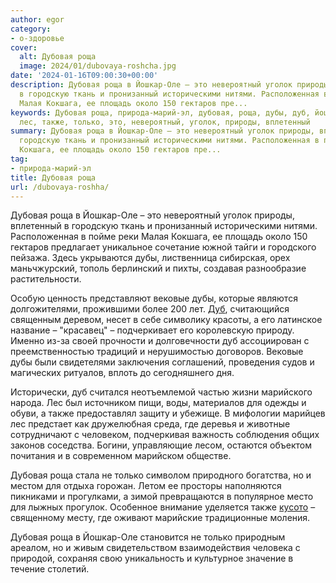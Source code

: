 ```yaml
---
author: egor
category:
- о-здоровье
cover:
  alt: Дубовая роща
  image: 2024/01/dubovaya-roshcha.jpg
date: '2024-01-16T09:00:30+00:00'
description: Дубовая роща в Йошкар-Оле – это невероятный уголок природы, вплетенный
  в городскую ткань и пронизанный историческими нитями. Расположенная в пойме реки
  Малая Кокшага, ее площадь около 150 гектаров пре...
keywords: Дубовая роща, природа-марий-эл, дубовая, роща, дубы, дуб, йошкар, оле, вековые,
  лес, также, только, это, невероятный, уголок, природы, вплетенный
summary: Дубовая роща в Йошкар-Оле – это невероятный уголок природы, вплетенный в
  городскую ткань и пронизанный историческими нитями. Расположенная в пойме реки Малая
  Кокшага, ее площадь около 150 гектаров пре...
tag:
- природа-марий-эл
title: Дубовая роща
url: /dubovaya-roshha/
---
```


Дубовая роща в Йошкар-Оле – это невероятный уголок природы, вплетенный в городскую ткань и пронизанный историческими нитями. Расположенная в пойме реки Малая Кокшага, ее площадь около 150 гектаров предлагает уникальное сочетание южной тайги и городского пейзажа. Здесь укрываются дубы, лиственница сибирская, орех маньчжурский, тополь берлинский и пихты, создавая разнообразие растительности.

Особую ценность представляют вековые дубы, которые являются долгожителями, прожившими более 200 лет. [Дуб](/pugachevs-oak/), считающийся священным деревом, несет в себе символику красоты, а его латинское название – "красавец" – подчеркивает его королевскую природу. Именно из-за своей прочности и долговечности дуб ассоциирован с преемственностью традиций и нерушимостью договоров. Вековые дубы были свидетелями заключения соглашений, проведения судов и магических ритуалов, вплоть до сегодняшнего дня.

Исторически, дуб считался неотъемлемой частью жизни марийского народа. Лес был источником пищи, воды, материалов для одежды и обуви, а также предоставлял защиту и убежище. В мифологии марийцев лес предстает как дружелюбная среда, где деревья и животные сотрудничают с человеком, подчеркивая важность соблюдения общих законов соседства. Богини, управляющие лесом, остаются объектом почитания и в современном марийском обществе.

Дубовая роща стала не только символом природного богатства, но и местом для отдыха горожан. Летом ее просторы наполняются пикниками и прогулками, а зимой превращаются в популярное место для лыжных прогулок. Особенное внимание уделяется также [кусото](/svyashhennaya-roshha/) – священному месту, где оживают марийские традиционные моления.

Дубовая роща в Йошкар-Оле становится не только природным ареалом, но и живым свидетельством взаимодействия человека с природой, сохраняя свою уникальность и культурное значение в течение столетий.